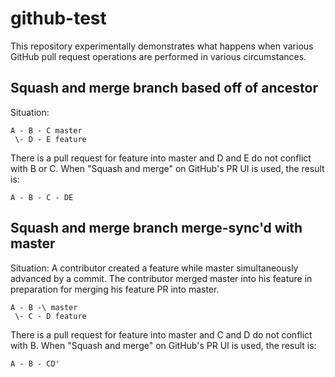 # github-test
This repository experimentally demonstrates what happens when various GitHub pull request operations are performed in various circumstances.

## Squash and merge branch based off of ancestor
Situation:
```
A - B - C master
 \- D - E feature
```
There is a pull request for feature into master and D and E do not conflict with B or C.  When "Squash and merge" on GitHub's PR UI is used, the result is:
```
A - B - C - DE
```

## Squash and merge branch merge-sync'd with master
Situation: A contributor created a feature while master simultaneously advanced by a commit.  The contributor merged master into his feature in preparation for merging his feature PR into master.
```
A - B -\ master
 \- C - D feature
```
There is a pull request for feature into master and C and D do not conflict with B.  When "Squash and merge" on GitHub's PR UI is used, the result is:
```
A - B - CD'
```
